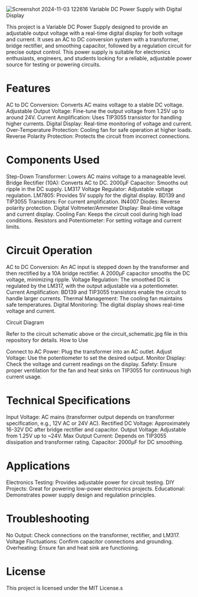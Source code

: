 
![Screenshot 2024-11-03 122616](https://github.com/user-attachments/assets/f4eb8cc1-e2be-4007-b645-68b3ae15519d)
Variable DC Power Supply with Digital Display

This project is a Variable DC Power Supply designed to provide an adjustable output voltage with a real-time digital display for both voltage and current. It uses an AC to DC conversion system with a transformer, bridge rectifier, and smoothing capacitor, followed by a regulation circuit for precise output control. This power supply is suitable for electronics enthusiasts, engineers, and students looking for a reliable, adjustable power source for testing or powering circuits.

# Features

   AC to DC Conversion: Converts AC mains voltage to a stable DC voltage.
    Adjustable Output Voltage: Fine-tune the output voltage from 1.25V up to around 24V.
    Current Amplification: Uses TIP3055 transistor for handling higher currents.
    Digital Display: Real-time monitoring of voltage and current.
    Over-Temperature Protection: Cooling fan for safe operation at higher loads.
    Reverse Polarity Protection: Protects the circuit from incorrect connections.

# Components Used

   Step-Down Transformer: Lowers AC mains voltage to a manageable level.
    Bridge Rectifier (10A): Converts AC to DC.
    2000µF Capacitor: Smooths out ripple in the DC supply.
    LM317 Voltage Regulator: Adjustable voltage regulation.
    LM7805: Provides 5V supply for the digital display.
    BD139 and TIP3055 Transistors: For current amplification.
    IN4007 Diodes: Reverse polarity protection.
    Digital Voltmeter/Ammeter Display: Real-time voltage and current display.
    Cooling Fan: Keeps the circuit cool during high load conditions.
    Resistors and Potentiometer: For setting voltage and current limits.

# Circuit Operation

   AC to DC Conversion: An AC input is stepped down by the transformer and then rectified by a 10A bridge rectifier. A 2000µF capacitor smooths the DC voltage, minimizing ripple.
    Voltage Regulation: The smoothed DC is regulated by the LM317, with the output adjustable via a potentiometer.
    Current Amplification: BD139 and TIP3055 transistors enable the circuit to handle larger currents.
    Thermal Management: The cooling fan maintains safe temperatures.
    Digital Monitoring: The digital display shows real-time voltage and current.

Circuit Diagram

Refer to the circuit schematic above or the circuit_schematic.jpg file in this repository for details.
How to Use

   Connect to AC Power: Plug the transformer into an AC outlet.
    Adjust Voltage: Use the potentiometer to set the desired output.
    Monitor Display: Check the voltage and current readings on the display.
    Safety: Ensure proper ventilation for the fan and heat sinks on TIP3055 for continuous high current usage.
# Technical Specifications

   Input Voltage: AC mains (transformer output depends on transformer specification, e.g., 12V AC or 24V AC).
    Rectified DC Voltage: Approximately 16-32V DC after bridge rectifier and capacitor.
    Output Voltage: Adjustable from 1.25V up to ~24V.
    Max Output Current: Depends on TIP3055 dissipation and transformer rating.
    Capacitor: 2000µF for DC smoothing.

# Applications

  Electronics Testing: Provides adjustable power for circuit testing.
    DIY Projects: Great for powering low-power electronics projects.
    Educational: Demonstrates power supply design and regulation principles.

# Troubleshooting

  No Output: Check connections on the transformer, rectifier, and LM317.
    Voltage Fluctuations: Confirm capacitor connections and grounding.
    Overheating: Ensure fan and heat sink are functioning.

# License

This project is licensed under the MIT License.s
